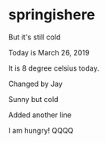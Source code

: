 # springishere
But it's still cold

Today is March 26, 2019

It is 8 degree celsius today.

Changed by Jay

Sunny but cold

Added another line

I am hungry!
QQQQ
